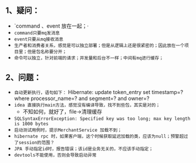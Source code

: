 ## 1、疑问：
* `command 、event 放在一起；·
* `command只要mq发消息`
* `event只要从mq接收消息`
* `生产者和消费者关系，感觉是可以独立部署；但是从逻辑上还是很紧密的；因此放在一个项目里；但是包名称要分开；`
* `命令可以独立，针对前端的请求；并发量和后台不一样；中间有mq进行缓存；`


## 2、问题：
* `自动更新执行，语句如下：`
    Hibernate: update token_entry set timestamp=? where processor_name=?
    and segment=? and owner=?
* `idea 直接执行main方法，感觉没有编译导致，找不到些包，其实是对的；`
    *  不知如何，就好了，file->清理缓存
* `SQLSyntaxErrorException: Specified key was too long; max key length
  is 1000 bytes`
* `启动测试用例时，提示MerchantService 加载不到；`
* `hibernate rpc
  时，如果客户端，这个时候获取延迟加载的类，应该为null；预警超过了session的范围？`
* `JPA 手动指定id时，报告错误；该id是业务无关的，不应该手动指定；`
* `devtools不能使用，否则会导致启动异常`

